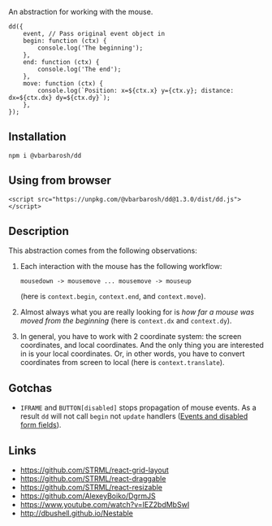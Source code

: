 An abstraction for working with the mouse.

    dd({
        event, // Pass original event object in
        begin: function (ctx) {
            console.log('The beginning');
        },
        end: function (ctx) {
            console.log('The end');
        },
        move: function (ctx) {
            console.log(`Position: x=${ctx.x} y={ctx.y}; distance: dx=${ctx.dx} dy=${ctx.dy}`);
        },
    });

## Installation

    npm i @vbarbarosh/dd

## Using from browser

    <script src="https://unpkg.com/@vbarbarosh/dd@1.3.0/dist/dd.js"></script>

## Description

This abstraction comes from the following observations:

1) Each interaction with the mouse has the following workflow:

       mousedown -> mousemove ... mousemove -> mouseup

   (here is `context.begin`, `context.end`, and `context.move`).

2) Almost always what you are really looking for is
   *how far a mouse was moved from the beginning* (here is
   `context.dx` and `context.dy`).

3) In general, you have to work with 2 coordinate system:
   the screen coordinates, and local coordinates. And the
   only thing you are interested in is your local coordinates.
   Or, in other words, you have to convert coordinates from
   screen to local (here is `context.translate`).

## Gotchas

* `IFRAME` and `BUTTON[disabled]` stops propagation of mouse
  events. As a result `dd` will not call `begin` not `update`
  handlers ([Events and disabled form fields](https://jakearchibald.com/2017/events-and-disabled-form-fields/)).

## Links

* https://github.com/STRML/react-grid-layout
* https://github.com/STRML/react-draggable
* https://github.com/STRML/react-resizable
* https://github.com/AlexeyBoiko/DgrmJS
* https://www.youtube.com/watch?v=IEZ2bdMbSwI
* http://dbushell.github.io/Nestable
